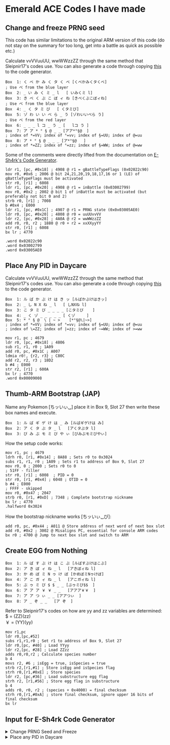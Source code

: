 # Emerald ACE Codes I have made

## Change and freeze PRNG seed

This code has similar limitations to the original ARM version of this code (do not stay on the summary for too long, get into a battle as quick as possible etc.)

Calculate vvVVuuUU, wwWWzzZZ through the same method that Sleipnir17's codes use. You can also generate a code through copying [this](#input-for-e-sh4rk-code-generator) to the code generator.

```text
Box  1: く べ か み く タ く べ	[くべかみくタくべ]
; Use べ from the blue layer
Box  2: _ い み く ミ _ l	[ いみくミ l]
Box  3: き べ く ぶ こ ぼ ィ ね	[きべくぶこぼィね]
; Use べ from the blue layer
Box  4: _ く タ ミ び	[ くタミび]
Box  5: ゾ わ い い ベ ら _ う	[ゾわいいベら う]
; Use べ from the red layer
Box  6: _ _ _ l コ _ う _	[   lコ う ]
Box  7: ア ア * ° § @ _ _	[アア*°§@  ]
; index of *=VV; index of °=vv; index of §=UU; index of @=uu
Box  8: ア * ° § @ _ _ _	[ア*°§@   ]
; index of *=ZZ; index of °=zz; index of §=WW; index of @=ww
```

Some of the comments were directly lifted from the documentation on [E-Sh4rk's Code Generator](https://e-sh4rk.github.io/CodeGenerator/?lang=jap).

```arm-asm
ldr r1, [pc, #0x18] ; 4908 @ r1 = gBattleTypeFlags (0x02022c90)
mov r0, #0x6 ; 2006 @ bit 24,21,20,19,18,17,16 or 1 (LE) of gBattleTypeFlags must be activated
str r0, [r1] ; 6008
ldr r1, [pc, #0x20] ; 4908 @ r1 = inBattle (0x03002799)
mov r0, #0x2 ; 2002 @ bit 1 of inBattle must be activated (but preferably not bit 0 and 2)
strb r0, [r1] ; 7008
b #0x4 ; E000
ldr r1, [pc, #0x1C] ; 4907 @ r1 = PRNG state (0x0x03005AE0)
ldr r0, [pc, #0x20] ; 4808 @ r0 = uuUUvvVV
ldr r2, [pc, #0x28] ; 4A0A @ r2 = wwWWzzZZ
add r0, r0, r2 ; 1880 @ r0 + r2 = xxXXyyYY
str r0, [r1] ; 6008
bx lr ; 4770

.word 0x02022c90
.word 0x03002799
.word 0x03005AE0
```

## Place Any PID in Daycare

Calculate vvVVuuUU, wwWWzzZZ through the same method that Sleipnir17's codes use. You can also generate a code through copying [this](#input-for-e-sh4rk-code-generator) to the code generator.

```text
Box  1: ル ば か ぶ け は き ッ	[ルばかぶけはきッ]
Box  2: _ し N X ね _ l	[ しNXね l]
Box  3: こ タ ミ び _ _ _ _	[こタミび    ]
Box  4: _ く ゾ _ _ _ _ _	[ くゾ     ]
Box  5: * ° § @  \ | ~ >	[*°§@\|~>]
; index of *=VV; index of °=vv; index of §=UU; index of @=uu
; index of \=ZZ; index of |=zz; index of ~=WW; index of >=ww
```

```arm-asm
mov r1, pc ; 4679
ldr r0, [pc, #0x18] ; 4806
sub r1, r1, r0 ; 1A09
add r0, pc, #0x1C ; A007
ldmia r0!, {r2, r3} ; C80C
add r2, r2, r3 ; 18D2
b #4 ; E000
str r2, [r1] ; 600A
bx lr ; 4770
.word 0x00009008
```

## Thumb-ARM Bootstrap (JAP)

Name any Pokemon \[ちッいぃ␣\] place it in Box 9, Slot 27 then write these box names and execute.

```text
Box  1: ル ば ギ ゲ け は _ み	[ルばギゲけは み]
Box  2: ア く タ ぶ タ _ l	[アくタぶタ l]
Box  3: び み ぶ モ ミ び や ぃ	[びみぶモミびやぃ]
```

How the setup code works:

```arm
mov r1, pc ; 4679
ldrh r0, [r1, #0x14] ; 8A88 ; Sets r0 to 0x3024
subs r1, r1, r0 ; 1A09 ; Sets r1 to address of Box 9, Slot 27
mov r0, 0 ; 2000 ; Sets r0 to 0
; 51FF - filler
str r0, [r1] ; 6008  ; PID = 0
str r0, [r1, #0x4] ; 6048 ; OTID = 0
b #4 ; E000
; FFFF - skipped
mov r0, #0x47 ; 2047
strb r0, [r1, #0xD] ; 7348 ; Complete bootstrap nickname 
bx lr ; 4770
.halfword 0x3024
```

How the bootstrap nickname works \[ちッいぃ␣び\]:
```
add r0, pc, #0x44 ; A011 @ Store address of next word of next box slot
add r0, #0x2 ; 3002 @ Misaligns PC, essential for console ARM codes
bx r0 ; 4700 @ Jump to next box slot and switch to ARM
```

## Create EGG from Nothing

```text
Box  1: ル ば す ぶ け は こ ぶ	[ルばすぶけはこぶ]
Box  2: ア き ぼ ィ ね _ l	[アきぼィね l]
Box  3: か め ぼ ミ N ゥ け ぼ	[かめぼミNゥけぼ]
Box  4: ア こ ガ ィ ね _ l	[アこガィね l]
Box  5: ぶ ゥ ミ び $ $ _ _	[ぶゥミび$$  ]
Box  6: ア ア ア ￥ ￥ _ _	[アアア￥￥  ]
Box  7: ア ア つ ぃ _ _	[アアつぃ  ]
Box  8: ア _ ぞ _ _	[ア ぞ  ]
```
Refer to Sleipnir17's codes on how are yy and zz variables are determined:\
$ = (ZZ)(zz)\
￥  = (YY)(yy)

```arm
mov r1,pc
ldr r0,[pc,#52]
subs r1,r1,r0 ; Set r1 to address of Box 9, Slot 27
ldr r0,[pc, #40] ; Load YYyy
ldr r2,[pc, #28] ; Load ZZzz
adds r0,r0,r2 ; Calculate species number
b 4
movs r2, #6 ; isEgg = true, isSpecies = true
strb r2,[r1,#1] ; Store isEgg and isSpecies flag
strh r0,[r1,#0xE] ; Store species
ldr r2, [pc,#36] ; Load substructure egg flag
strh r2, [r1,#56] ; Store egg flag in substructure
b 4
adds r0, r0, r2 ; (species + 0x4000) = final checksum
strh r0,[r1,#0xA] ; store final checksum, ignore upper 16 bits of final checksum
bx lr
```

## Input for E-Sh4rk Code Generator

<details>
	<summary>Change PRNG Seed and Freeze</summary>
	<pre>
@@ title = "Change PRNG Seed (JAP, 0x085F)"
@@ author = "Sleipnir (Shao + Papa Jefe Translation)"
@@ exit = null

; Uses species 0x085F execution in Japanese Emerald.
; Remember to double-check the smaller "lowercase" Japanese characters.
; For example: ィ vs. イ

Seed = 0x1234ABCD

xx ?= (Seed & 0xFF000000)>>24
XX ?= (Seed & 0xFF0000)>>16
yy ?= (Seed & 0xFF00)>>8
YY ?= (Seed & 0xFF)
neg = 0x80000000

ww?= ((0xB6-xx) & neg)? ( ((0xB9-xx)&neg)?(((0xEE-xx)&neg)?(xx-0xEE):0):(xx-0xB6)):0
uu?= ((0xB6-xx) & neg)? ( ((0xB9-xx)&neg)?(((0xEE-xx)&neg)?(0xEE):xx):(0xB6)):xx
WW?= ((0xB6-XX) & neg)? ( ((0xB9-XX)&neg)?(((0xEE-XX)&neg)?(XX-0xEE):0):(XX-0xB6)):0
UU?= ((0xB6-XX) & neg)? ( ((0xB9-XX)&neg)?(((0xEE-XX)&neg)?(0xEE):XX):(0xB6)):XX

zz?= ((0xB6-yy) & neg)? ( ((0xB9-yy)&neg)?(((0xEE-yy)&neg)?(yy-0xEE):0):(yy-0xB6)):0
vv?= ((0xB6-yy) & neg)? ( ((0xB9-yy)&neg)?(((0xEE-yy)&neg)?(0xEE):yy):(0xB6)):yy
ZZ?= ((0xB6-YY) & neg)? ( ((0xB9-YY)&neg)?(((0xEE-YY)&neg)?(YY-0xEE):0):(YY-0xB6)):0
VV?= ((0xB6-YY) & neg)? ( ((0xB9-YY)&neg)?(((0xEE-YY)&neg)?(0xEE):YY):(0xB6)):YY

UVdata = ((uu<<24)|(UU<<16)|(vv<<8)|VV)
ZWdata = ((ww<<24)|(WW<<16)|(zz<<8)|ZZ)
address = 0x03005AE0

@@

0x20064908
0x49086008
0x200200FF
0xE0007008
0x4907FFFF
0x4A0A4808
0x00FF1880
0x47706008
0xFFFFFFFF
0x02022c90
0x03002799
{address}
0x5151FF00
{UVdata}
0x51FF0000
{ZWdata}
	</pre>
</details>

<details>
    <summary>Place any PID in Daycare</summary>
    <pre>
@@ title = "Change PRNG Seed (JAP, 0x085F)"
@@ author = "Sleipnir (Shao + Papa Jefe Translation)"
@@ exit = null

; Uses species 0x085F execution in Japanese Emerald.
; Remember to double-check the smaller "lowercase" Japanese characters.
; For example: ィ vs. イ

Seed = 0x1234ABCD

xx ?= (Seed & 0xFF000000)>>24
XX ?= (Seed & 0xFF0000)>>16
yy ?= (Seed & 0xFF00)>>8
YY ?= (Seed & 0xFF)
neg = 0x80000000

ww?= ((0xB6-xx) & neg)? ( ((0xB9-xx)&neg)?(((0xEE-xx)&neg)?(xx-0xEE):0):(xx-0xB6)):0
uu?= ((0xB6-xx) & neg)? ( ((0xB9-xx)&neg)?(((0xEE-xx)&neg)?(0xEE):xx):(0xB6)):xx
WW?= ((0xB6-XX) & neg)? ( ((0xB9-XX)&neg)?(((0xEE-XX)&neg)?(XX-0xEE):0):(XX-0xB6)):0
UU?= ((0xB6-XX) & neg)? ( ((0xB9-XX)&neg)?(((0xEE-XX)&neg)?(0xEE):XX):(0xB6)):XX

zz?= ((0xB6-yy) & neg)? ( ((0xB9-yy)&neg)?(((0xEE-yy)&neg)?(yy-0xEE):0):(yy-0xB6)):0
vv?= ((0xB6-yy) & neg)? ( ((0xB9-yy)&neg)?(((0xEE-yy)&neg)?(0xEE):yy):(0xB6)):yy
ZZ?= ((0xB6-YY) & neg)? ( ((0xB9-YY)&neg)?(((0xEE-YY)&neg)?(YY-0xEE):0):(YY-0xB6)):0
VV?= ((0xB6-YY) & neg)? ( ((0xB9-YY)&neg)?(((0xEE-YY)&neg)?(0xEE):YY):(0xB6)):YY

UVdata = ((uu<<24)|(UU<<16)|(vv<<8)|VV)
ZWdata = ((ww<<24)|(WW<<16)|(zz<<8)|ZZ)

@@

0x4904A008
0xC80C1A41
0x18D251FF
0x4770600A
0x9028
0
{UVdata}
{ZWdata}
    </pre>
</details>

